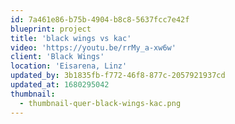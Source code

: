 ```yaml
---
id: 7a461e86-b75b-4904-b8c8-5637fcc7e42f
blueprint: project
title: 'black wings vs kac'
video: 'https://youtu.be/rrMy_a-xw6w'
client: 'Black Wings'
location: 'Eisarena, Linz'
updated_by: 3b1835fb-f772-46f8-877c-2057921937cd
updated_at: 1680295042
thumbnail:
  - thumbnail-quer-black-wings-kac.png
---
```

